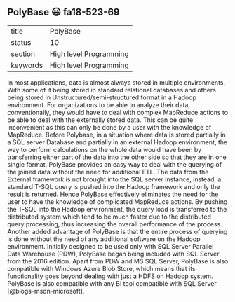 ## PolyBase :smiley: fa18-523-69


|          |                        |
| -------- | ---------------------- |
| title    | PolyBase               | 
| status   | 10                     |
| section  | High level Programming |
| keywords | High level Programming |

In most applications, data is almost always stored in multiple environments.
With some of it being stored in standard relational databases and others being
stored in Unstructured/semi-structured format in a Hadoop environment. For
organizations to be able to analyze their data, conventionally, they would have
to deal with complex MapReduce actions to be able to deal with the externally
stored data. This can be quite inconvenient as this can only be done by a user
with the knowledge of MapReduce.  Before Polybase, in a situation where data is
stored partially in a SQL server Database and partially in an external Hadoop
environment, the way to perform calculations on the whole data would have been
by transferring either part of the data into the other side so that they are in
one single format. PolyBase provides an easy way to deal with the querying of
the joined data without the need for additional ETL. The data from the External
framework is not brought into the SQL server instance, instead, a standard T-SQL
query is pushed into the Hadoop framework and only the result is returned. Hence
PolyBase effectively eliminates the need for the user to have the knowledge of
complicated MapReduce actions. By pushing the T-SQL into the Hadoop environment,
the query load is transferred to the distributed system which tend to be much
faster due to the distributed query processing, thus increasing the overall
performance of the process. Another added advantage of PolyBase is that the
entire process of querying is done without the need of any additional software
on the Hadoop environment. Initially designed to be used only with SQL Server
Parallel Data Warehouse (PDW), PolyBase began being included with SQL Server
from the 2016 edition. Apart from PDW and MS SQL Server, PolyBase is also
compatible with Windows Azure Blob Store, which means that its functionality
goes beyond dealing with just a HDFS on Hadoop system. PolyBase is also
compatible with any BI tool compatible with SQL Server [@blogs-msdn-microsoft].
